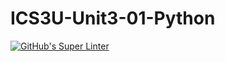 # ICS3U-Unit3-01-Python

[![GitHub's Super Linter](https://github.com/Joshua-Yeung-2/ICS3U-Unit3-01-Python/workflows/GitHub's%20Super%20Linter/badge.svg)](https://github.com/Joshua-Yeung-2/ICS3U-Unit3-01-Python/actions)
